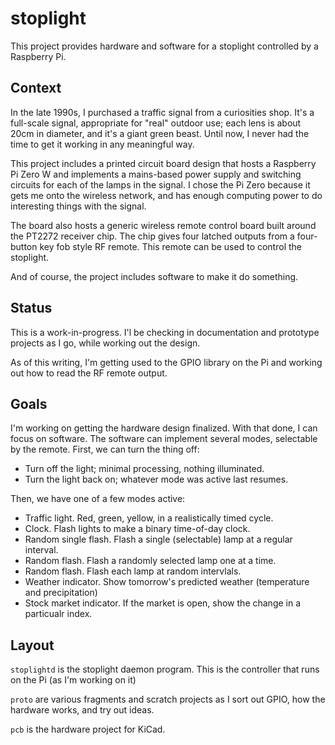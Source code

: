 # stoplight
This project provides hardware and software for a stoplight controlled by a Raspberry Pi.

## Context
In the late 1990s, I purchased a traffic signal from a curiosities shop. It's a full-scale signal, appropriate for
"real" outdoor use; each lens is about 20cm in diameter, and it's a giant green beast. Until now, I never had the
time to get it working in any meaningful way.

This project includes a printed circuit board design that hosts a Raspberry Pi Zero W and implements a
mains-based power supply and switching circuits for each of the lamps in the signal. I chose the Pi Zero because
it gets me onto the wireless network, and has enough computing power to do interesting things with the signal.

The board also hosts a generic wireless remote control board built around the PT2272 receiver chip. The chip
gives four latched outputs from a four-button key fob style RF remote. This remote can be used to control
the stoplight.

And of course, the project includes software to make it do something.

## Status
This is a work-in-progress. I'l be checking in documentation and prototype projects as I go, while working out the design.

As of this writing, I'm getting used to the GPIO library on the Pi and working out how to read the RF remote output.

## Goals

I'm working on getting the hardware design finalized. With that done, I can focus on software.
The software can implement several modes, selectable by the remote. First, we can turn the thing off:

* Turn off the light; minimal processing, nothing illuminated.
* Turn the light back on; whatever mode was active last resumes.

Then, we have one of a few modes active:

* Traffic light. Red, green, yellow, in a realistically timed cycle.
* Clock. Flash lights to make a binary time-of-day clock.
* Random single flash. Flash a single (selectable) lamp at a regular interval.
* Random flash. Flash a randomly selected lamp one at a time.
* Random flash. Flash each lamp at random intervlals. 
* Weather indicator. Show tomorrow's predicted weather (temperature and precipitation)
* Stock market indicator. If the market is open, show the change in a particualr index.

## Layout

`stoplightd` is the stoplight daemon program. This is the controller that runs on the Pi (as I'm working on it)

`proto` are various fragments and scratch projects as I sort out GPIO, how the hardware works, and try out ideas.

`pcb` is the hardware project for KiCad.






